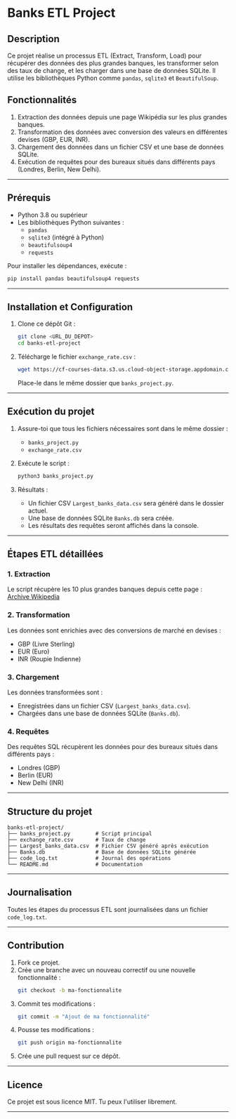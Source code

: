 # Banks ETL Project

## Description
Ce projet réalise un processus ETL (Extract, Transform, Load) pour récupérer des données des plus grandes banques, les transformer selon des taux de change, et les charger dans une base de données SQLite. Il utilise les bibliothèques Python comme `pandas`, `sqlite3` et `BeautifulSoup`.

## Fonctionnalités
1. Extraction des données depuis une page Wikipédia sur les plus grandes banques.
2. Transformation des données avec conversion des valeurs en différentes devises (GBP, EUR, INR).
3. Chargement des données dans un fichier CSV et une base de données SQLite.
4. Exécution de requêtes pour des bureaux situés dans différents pays (Londres, Berlin, New Delhi).

---

## Prérequis
- Python 3.8 ou supérieur
- Les bibliothèques Python suivantes :
  - `pandas`
  - `sqlite3` (intégré à Python)
  - `beautifulsoup4`
  - `requests`

Pour installer les dépendances, exécute :
```bash
pip install pandas beautifulsoup4 requests
```

---

## Installation et Configuration
1. Clone ce dépôt Git :
   ```bash
   git clone <URL_DU_DEPOT>
   cd banks-etl-project
   ```

2. Télécharge le fichier `exchange_rate.csv` :
   ```bash
   wget https://cf-courses-data.s3.us.cloud-object-storage.appdomain.cloud/IBMSkillsNetwork-PY0221EN-Coursera/labs/v2/exchange_rate.csv
   ```
   Place-le dans le même dossier que `banks_project.py`.

---

## Exécution du projet
1. Assure-toi que tous les fichiers nécessaires sont dans le même dossier :
   - `banks_project.py`
   - `exchange_rate.csv`

2. Exécute le script :
   ```bash
   python3 banks_project.py
   ```

3. Résultats :
   - Un fichier CSV `Largest_banks_data.csv` sera généré dans le dossier actuel.
   - Une base de données SQLite `Banks.db` sera créée.
   - Les résultats des requêtes seront affichés dans la console.

---

## Étapes ETL détaillées
### 1. Extraction
Le script récupère les 10 plus grandes banques depuis cette page :  
[Archive Wikipedia](https://web.archive.org/web/20230908091635/https://en.wikipedia.org/wiki/List_of_largest_banks)

### 2. Transformation
Les données sont enrichies avec des conversions de marché en devises :
- GBP (Livre Sterling)
- EUR (Euro)
- INR (Roupie Indienne)

### 3. Chargement
Les données transformées sont :
- Enregistrées dans un fichier CSV (`Largest_banks_data.csv`).
- Chargées dans une base de données SQLite (`Banks.db`).

### 4. Requêtes
Des requêtes SQL récupèrent les données pour des bureaux situés dans différents pays :
- Londres (GBP)
- Berlin (EUR)
- New Delhi (INR)

---

## Structure du projet
```
banks-etl-project/
├── banks_project.py        # Script principal
├── exchange_rate.csv       # Taux de change
├── Largest_banks_data.csv  # Fichier CSV généré après exécution
├── Banks.db                # Base de données SQLite générée
├── code_log.txt            # Journal des opérations
└── README.md               # Documentation
```

---

## Journalisation
Toutes les étapes du processus ETL sont journalisées dans un fichier `code_log.txt`.

---

## Contribution
1. Fork ce projet.
2. Crée une branche avec un nouveau correctif ou une nouvelle fonctionnalité :
   ```bash
   git checkout -b ma-fonctionnalite
   ```
3. Commit tes modifications :
   ```bash
   git commit -m "Ajout de ma fonctionnalité"
   ```
4. Pousse tes modifications :
   ```bash
   git push origin ma-fonctionnalite
   ```
5. Crée une pull request sur ce dépôt.

---

## Licence
Ce projet est sous licence MIT. Tu peux l'utiliser librement.

---

